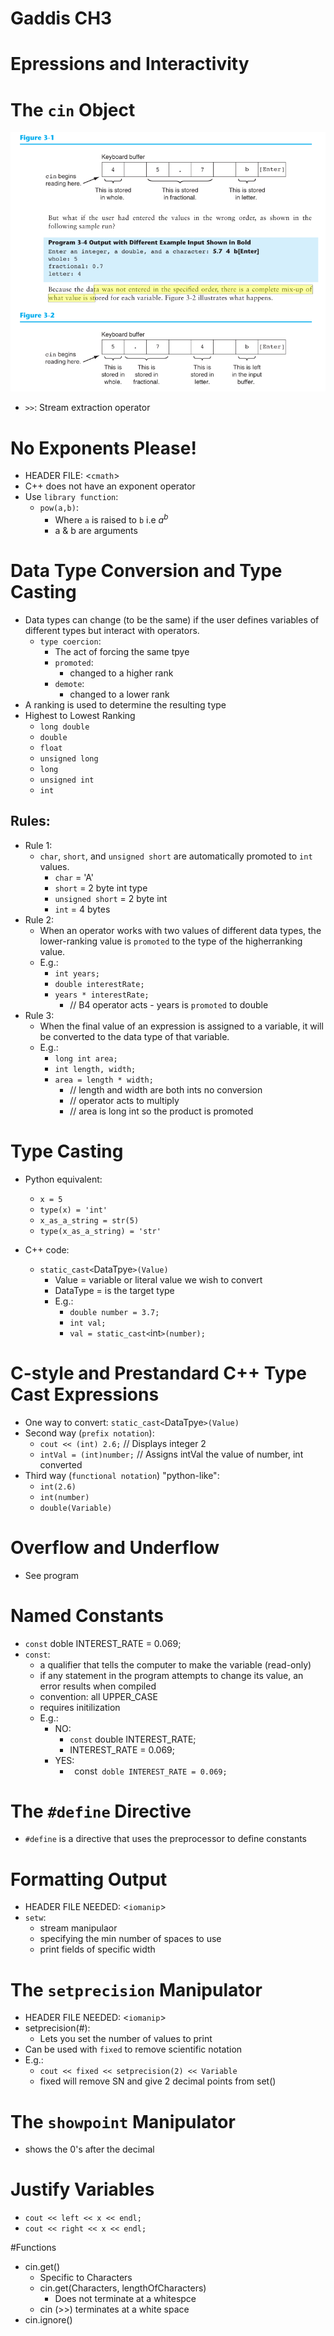 # Gaddis CH3
# Epressions and Interactivity 
# The `cin` Object 
![stuff](KeyboardBuffer.png "cin's Keyboard Buffer")
- `>>`: Stream extraction operator

# No Exponents Please!
- HEADER FILE: <`cmath`>
- C++ does not have an exponent operator 
- Use `library function`: 
  - `pow(a,b)`:
    - Where `a` is raised to `b` i.e $a^b$
    - a & b are arguments 

# Data Type Conversion and Type Casting 
- Data types can change (to be the same) if the user defines variables of different types but interact with operators. 
  - `type coercion`: 
    - The act of forcing the same tpye
    - `promoted`: 
      - changed to a higher rank
    - `demote`: 
      - changed to a lower rank
- A ranking is used to determine the resulting type 
- Highest to Lowest Ranking
  - `long double`
  - `double`
  - `float`
  - `unsigned long `
  - `long`
  - `unsigned int`
  - `int`

## Rules: 
* Rule 1: 
    - `char`, `short`, and `unsigned short` are automatically promoted to `int` values.
      - `char` = 'A' 
      - `short` = 2 byte int type
      - `unsigned short` = 2 byte int 
      - `int` = 4 bytes 
* Rule 2: 
    - When an operator works with two values of different data types, the lower-ranking value is `promoted` to the type of the higherranking value.
    - E.g.: 
      - `int years;` 
      - `double interestRate; `
      - `years * interestRate;` 
        - // B4 operator acts -  years is `promoted` to double
* Rule 3: 
    - When the final value of an expression is assigned to a variable, it will be converted to the data type of that variable.
    - E.g.: 
      - `long int area;` 
      - `int length, width;`
      - `area = length * width;`
        - // length and width are both ints no conversion 
        - // operator acts to multiply 
        - // area is long int so the product is promoted 

# Type Casting 
- Python equivalent: 
  - `x = 5 `
  - `type(x) = 'int'`
  - `x_as_a_string = str(5)`
  - `type(x_as_a_string) = 'str'`

- C++ code: 
  - `static_cast<`DataTpye`>(Value)`
    - Value = variable or literal value we wish to convert
    - DataType = is the target type 
    - E.g.: 
      - `double number = 3.7;`
      - `int val;`
      - `val = static_cast<`int`>(number);`

# C-style and Prestandard C++ Type Cast Expressions 
- One way to convert: `static_cast<`DataTpye`>(Value)`
- Second way (`prefix notation`): 
  - `cout << (int) 2.6;` // Displays integer 2 
  - `intVal = (int)number;` // Assigns intVal the value of number, int converted  
- Third way (`functional notation`) "python-like": 
  - `int(2.6)`
  - `int(number)`
  - `double(Variable)`

# Overflow and Underflow 
- See program 

# Named Constants 
- `const` doble INTEREST_RATE = 0.069; 
- `const`: 
  - a qualifier that tells the computer to make the variable (read-only)
  - if any statement in the program attempts to change its value, an error results when compiled 
  - convention: all UPPER_CASE 
  - requires initilization 
  - E.g.: 
    - NO: 
      - `const` double INTEREST_RATE; 
      - INTEREST_RATE = 0.069; 
    - YES: 
       - ` `const` doble INTEREST_RATE = 0.069;`

# The `#define` Directive 
- `#define` is a directive that uses the preprocessor to define constants  

# Formatting Output 
- HEADER FILE NEEDED: <`iomanip`>
- `setw`: 
  - stream manipulaor 
  - specifying the min number of spaces to use 
  - print fields of specific width 

# The `setprecision` Manipulator 
- HEADER FILE NEEDED: <`iomanip`>
- setprecision(#): 
  - Lets you set the number of values to print 
- Can be used with `fixed` to remove scientific notation 
- E.g.: 
    - `cout << fixed << setprecision(2) << Variable`
    - fixed will remove SN and give 2 decimal points from set()

# The `showpoint` Manipulator
- shows the 0's after the decimal 
# Justify Variables 
- `cout << left << x << endl;` 
- `cout << right << x << endl;` 

#Functions 
- cin.get()
    - Specific to Characters
    - cin.get(Characters, lengthOfCharacters)
        - Does not terminate at a whitespce 
    - cin (>>) terminates at a white space 
- cin.ignore()

